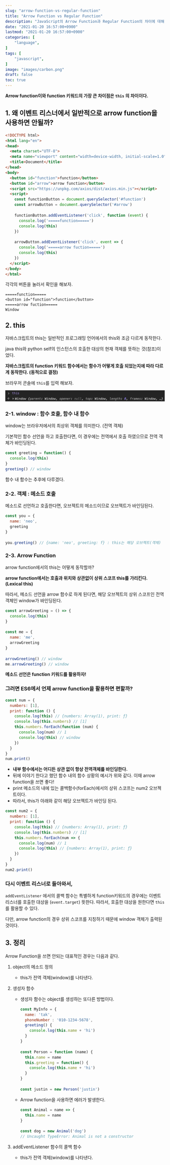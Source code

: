 ```yaml
---
slug: "arrow-function-vs-regular-function"
title: "Arrow Function vs Regular Function"
description: "JavaScript의 Arrow Function과 Regular Function의 차이에 대해 알아보자."
date: "2021-01-20 16:57:00+0900"
lastmod: "2021-01-20 16:57:00+0900"
categories: [
    "language",
]
tags: [
    "javascript",
]
image: "images/carbon.png"
draft: false
toc: true
---
```


**Arrow function이와 function 키워드의 가장 큰 차이점은 `this` 의 차이이다.**

## 1. 왜 이벤트 리스너에서 일반적으로 arrow function을 사용하면 안될까?

```html
<!DOCTYPE html>
<html lang="en">
<head>
  <meta charset="UTF-8">
  <meta name="viewport" content="width=device-width, initial-scale=1.0">
  <title>Document</title>
</head>
<body>
  <button id="function">function</button>
  <button id="arrow">arrow function</button>
  <script src="https://unpkg.com/axios/dist/axios.min.js"></script>
  <script>
    const functionButton = document.querySelector('#function')
    const arrowButton = document.querySelector('#arrow')

    functionButton.addEventListener('click', function (event) {
      console.log('=====function=====')
      console.log(this)
    })

    arrowButton.addEventListener('click', event => {
      console.log('=====arrow fuction=====')
      console.log(this)
    })
  </script>
</body>
</html>
```

각각의 버튼을 눌러서 확인을 해보자.

```
=====function=====
<button id="function">function</button>
=====arrow fuction=====
Window
```

## 2. this

자바스크립트의 this는 일반적인 프로그래밍 언어에서의 this와 조금 다르게 동작한다. 

java this와 python self의 인스턴스의 호출한 대상의 현재 객체를 뜻하는 것(참조)이었다.

**자바스크립트의 function 키워드 함수에서는 함수가 어떻게 호출 되었는지에 따라 다르게 동작한다. 
(동적으로 결정)**

브라우저 콘솔에 `this`를 입력 해보자.

![브라우저 콘솔과 this](images/01.png)

### 2-1. window : 함수 호출, 함수 내 함수

window는 브라우저에서의 최상위 객체를 의미한다. (전역 객체)

기본적인 함수 선언을 하고 호출한다면, 이 경우에는 전역에서 호출 하였으므로 전역 객체가 바인딩된다.

```js
const greeting = function() {  
  console.log(this)
}
greeting() // window
```

함수 내 함수는 추후에 다루겠다.

### 2-2. 객체 : 메소드 호출

메소드로 선언하고 호출한다면, 오브젝트의 메소드이므로 오브젝트가 바인딩된다.

```js
const you = {
  name: 'neo',
  greeting
}

you.greeting() // {name: 'neo', greeting: f} : this는 해당 오브젝트(객체)
```

### 2-3. Arrow Function

arrow function에서의 this는 어떻게 동작할까? 

**arrow function에서는 호출과 위치와 상관없이 상위 스코프 this를 가리킨다. (Lexical this)**

따라서, 메소드 선언을 arrow 함수로 하게 된다면, 해당 오브젝트의 상위 스코프인 전역 객체인 window가 바인딩된다.

```js
const arrowGreeting = () => {
  console.log(this)
}

const me = {
  name: 'me',
  arrowGreeting
}

arrowGreeting() // window
me.arrowGreeting() // window
```

**메소드 선언은 function 키워드를 활용하자!**

### 그러면 ES6에서 언제 arrow function을 활용하면 편할까?

```js
const num = {
  numbers: [1],
  print: function () {
    console.log(this) // {numbers: Array(1), print: ƒ}
    console.log(this.numbers) // [1]
    this.numbers.forEach(function (num) {
      console.log(num) // 1
      console.log(this) // window
    })
  }
}
num.print()
```

- **내부 함수에서는 어디든 상관 없이 항상 전역객체를 바인딩한다.**
- 뒤에 이야기 한다고 했던 함수 내의 함수 상황의 예시가 위와 같다. 이때 arrow function을 쓰면 좋다!
- print 메소드의 내에 있는 콜백함수(forEach)에서의 상위 스코프는 num2 오브젝트이다.
- 따라서, this가 아래와 같이 해당 오브젝트가 바인딩 된다.

```js
const num2 = {
  numbers: [1],
  print: function () {
    console.log(this) // {numbers: Array(1), print: ƒ}
    console.log(this.numbers) // [1]
    this.numbers.forEach(num => {
      console.log(num) // 1
      console.log(this) // {numbers: Array(1), print: ƒ}
    })
  }
}
num2.print()
```

### **다시 이벤트 리스너로 돌아와서,**

`addEventListener` 에서의 콜백 함수는 특별하게 function키워드의 경우에는 이벤트 리스너를 호출한 대상을 (`event.target`) 뜻한다. 따라서, 호출한 대상을 원한다면 `this` 를 활용할 수 있다.

다만, arrow function의 경우 상위 스코프를 지칭하기 때문에 window 객체가 출력된 것이다.

## 3. 정리

Arrow Function을 쓰면 안되는 대표적인 경우는 다음과 같다.

1. object의 메소드 정의
    - this가 전역 객체(window)를 나타낸다.
2. 생성자 함수
    - 생성자 함수는 object를 생성하는 또다른 방법이다.

      ```js
      const MyInfo = {
        name: 'tak',
        phoneNumber : '010-1234-5678',
        greeting() {
          console.log(this.name + 'hi')
        }
      }

      const Person = function (name) {
        this.name = name
        this.greeting = function() {
          console.log(this.name + 'hi')
        }
      }

      const justin = new Person('justin')
      ```

    - Arrow function을 사용하면 에러가 발생한다.

      ```js
      const Animal = name => {
        this.name = name
      }

      const dog = new Animal('dog')
      // Uncaught TypeError: Animal is not a constructor
      ```

3. addEventListener 함수의 콜백 함수
    - this가 전역 객체(window)를 나타낸다.
